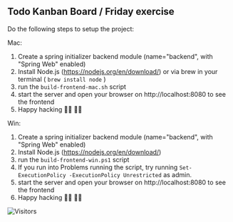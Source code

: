 ## Todo Kanban Board / Friday exercise

Do the following steps to setup the project:

Mac:
1. Create a spring initializer backend module (name="backend", with "Spring Web" enabled)
2. Install Node.js (https://nodejs.org/en/download/) or via brew in your terminal ( `brew install node` )
3. run the `build-frontend-mac.sh` script
4. start the server and open your browser on http://localhost:8080 to see the frontend
5. Happy hacking 👩‍💻 👨‍💻

Win:
1. Create a spring initializer backend module (name="backend", with "Spring Web" enabled)
2. Install Node.js (https://nodejs.org/en/download/)
3. run the `build-frontend-win.ps1` script
4. If you run into Problems running the script, try running `Set-ExecutionPolicy -ExecutionPolicy Unrestricted` as admin.
5. start the server and open your browser on http://localhost:8080 to see the frontend
6. Happy hacking 👩‍💻 👨‍💻

![Visitors](https://api.visitorbadge.io/api/VisitorHit?user=toshydev&repo=todo-app&countColor=%237B1E7A)
